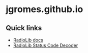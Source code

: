 # jgromes.github.io

## Quick links
* [RadioLib docs](https://jgromes.github.io/RadioLib/index.html)
* [RadioLib Status Code Decoder](https://jgromes.github.io/status_decoder/decode.md)
